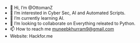 - 👋 Hi, I’m @OttomanZ
- 👀 I’m interested in Cyber Sec, AI and Automated Scripts.
- 🌱 I’m currently learning AI.
- 💞️ I’m looking to collaborate on Everything releated to Python.
- 📫 How to reach me muneebkhurram9@gmail.com
- Website: Hackfor.me

<!---
OttomanZ/OttomanZ is a ✨ special ✨ repository because its `README.md` (this file) appears on your GitHub profile.
You can click the Preview link to take a look at your changes.
--->

